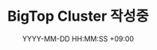 ---
title: BigTop Cluster 작성중
date: YYYY-MM-DD HH:MM:SS +09:00
categories: [DataEngineering, BigTop]
tags:
  [
    DataEngineering,
    BigTop
  ]
---